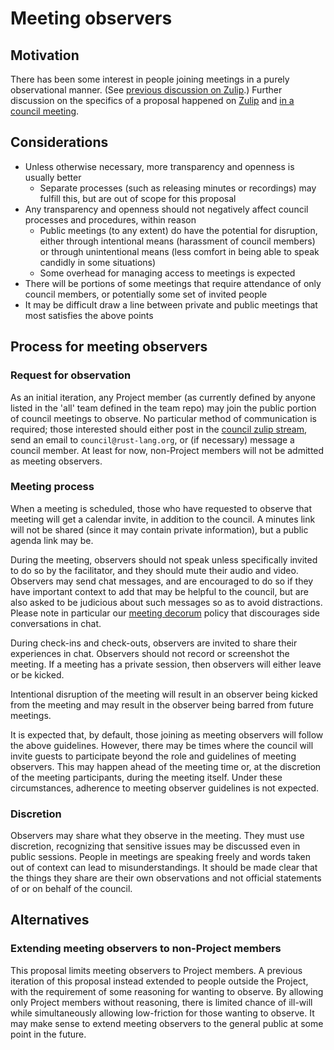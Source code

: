 # Meeting observers

## Motivation

There has been some interest in people joining meetings in a purely observational manner. (See [previous discussion on Zulip](https://rust-lang.zulipchat.com/#narrow/stream/392734-council/topic/Observing.20meetings.3F).) Further discussion on the specifics of a proposal happened on [Zulip](https://rust-lang.zulipchat.com/#narrow/stream/392734-council/topic/Meeting.20observers) and [in a council meeting](https://github.com/rust-lang/leadership-council/blob/245b22a105546a680aad582cf856311a80e93baf/minutes/sync-meeting/2023-07-20.md).

## Considerations

* Unless otherwise necessary, more transparency and openness is usually better
    * Separate processes (such as releasing minutes or recordings) may fulfill this, but are out of scope for this proposal
* Any transparency and openness should not negatively affect council processes and procedures, within reason
    * Public meetings (to any extent) do have the potential for disruption, either through intentional means (harassment of council members) or through unintentional means (less comfort in being able to speak candidly in some situations)
    * Some overhead for managing access to meetings is expected
* There will be portions of some meetings that require attendance of only council members, or potentially some set of invited people
* It may be difficult draw a line between private and public meetings that most satisfies the above points

## Process for meeting observers

### Request for observation

As an initial iteration, any Project member (as currently defined by anyone listed in the 'all' team defined in the team repo) may join the public portion of council meetings to observe. No particular method of communication is required; those interested should either post in the [council zulip stream](https://rust-lang.zulipchat.com/#narrow/stream/392734-council), send an email to `council@rust-lang.org`, or (if necessary) message a council member. At least for now, non-Project members will not be admitted as meeting observers.

### Meeting process

When a meeting is scheduled, those who have requested to observe that meeting will get a calendar invite, in addition to the council. A minutes link will not be shared (since it may contain private information), but a public agenda link may be.

During the meeting, observers should not speak unless specifically invited to do so by the facilitator, and they should mute their audio and video. Observers may send chat messages, and are encouraged to do so if they have important context to add that may be helpful to the council, but are also asked to be judicious about such messages so as to avoid distractions. Please note in particular our [meeting decorum](synchronous-meetings.md#meeting-decorum) policy that discourages side conversations in chat.

During check-ins and check-outs, observers are invited to share their experiences in chat. Observers should not record or screenshot the meeting. If a meeting has a private session, then observers will either leave or be kicked.

Intentional disruption of the meeting will result in an observer being kicked from the meeting and may result in the observer being barred from future meetings.

It is expected that, by default, those joining as meeting observers will follow the above guidelines. However, there may be times where the council will invite guests to participate beyond the role and guidelines of meeting observers. This may happen ahead of the meeting time or, at the discretion of the meeting participants, during the meeting itself. Under these circumstances, adherence to meeting observer guidelines is not expected.

### Discretion

Observers may share what they observe in the meeting.
They must use discretion, recognizing that sensitive issues may be discussed even in public sessions.
People in meetings are speaking freely and words taken out of context can lead to misunderstandings.
It should be made clear that the things they share are their own observations and not official statements of or on behalf of the council.

## Alternatives

### Extending meeting observers to non-Project members

This proposal limits meeting observers to Project members. A previous iteration of this proposal instead extended to people outside the Project, with the requirement of some reasoning for wanting to observe. By allowing only Project members without reasoning, there is limited chance of ill-will while simultaneously allowing low-friction for those wanting to observe. It may make sense to extend meeting observers to the general public at some point in the future.
